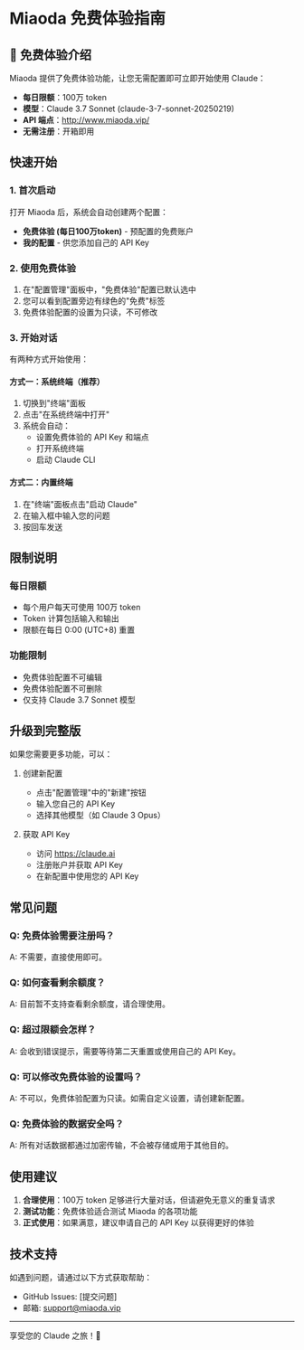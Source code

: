 # Miaoda 免费体验指南

## 🎉 免费体验介绍

Miaoda 提供了免费体验功能，让您无需配置即可立即开始使用 Claude：

- **每日限额**：100万 token
- **模型**：Claude 3.7 Sonnet (claude-3-7-sonnet-20250219)
- **API 端点**：http://www.miaoda.vip/
- **无需注册**：开箱即用

## 快速开始

### 1. 首次启动
打开 Miaoda 后，系统会自动创建两个配置：
- **免费体验 (每日100万token)** - 预配置的免费账户
- **我的配置** - 供您添加自己的 API Key

### 2. 使用免费体验
1. 在"配置管理"面板中，"免费体验"配置已默认选中
2. 您可以看到配置旁边有绿色的"免费"标签
3. 免费体验配置的设置为只读，不可修改

### 3. 开始对话
有两种方式开始使用：

#### 方式一：系统终端（推荐）
1. 切换到"终端"面板
2. 点击"在系统终端中打开"
3. 系统会自动：
   - 设置免费体验的 API Key 和端点
   - 打开系统终端
   - 启动 Claude CLI

#### 方式二：内置终端
1. 在"终端"面板点击"启动 Claude"
2. 在输入框中输入您的问题
3. 按回车发送

## 限制说明

### 每日限额
- 每个用户每天可使用 100万 token
- Token 计算包括输入和输出
- 限额在每日 0:00 (UTC+8) 重置

### 功能限制
- 免费体验配置不可编辑
- 免费体验配置不可删除
- 仅支持 Claude 3.7 Sonnet 模型

## 升级到完整版

如果您需要更多功能，可以：

1. 创建新配置
   - 点击"配置管理"中的"新建"按钮
   - 输入您自己的 API Key
   - 选择其他模型（如 Claude 3 Opus）

2. 获取 API Key
   - 访问 https://claude.ai
   - 注册账户并获取 API Key
   - 在新配置中使用您的 API Key

## 常见问题

### Q: 免费体验需要注册吗？
A: 不需要，直接使用即可。

### Q: 如何查看剩余额度？
A: 目前暂不支持查看剩余额度，请合理使用。

### Q: 超过限额会怎样？
A: 会收到错误提示，需要等待第二天重置或使用自己的 API Key。

### Q: 可以修改免费体验的设置吗？
A: 不可以，免费体验配置为只读。如需自定义设置，请创建新配置。

### Q: 免费体验的数据安全吗？
A: 所有对话数据都通过加密传输，不会被存储或用于其他目的。

## 使用建议

1. **合理使用**：100万 token 足够进行大量对话，但请避免无意义的重复请求
2. **测试功能**：免费体验适合测试 Miaoda 的各项功能
3. **正式使用**：如果满意，建议申请自己的 API Key 以获得更好的体验

## 技术支持

如遇到问题，请通过以下方式获取帮助：
- GitHub Issues: [提交问题]
- 邮箱: support@miaoda.vip

---

享受您的 Claude 之旅！🚀